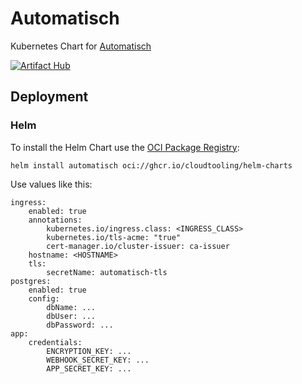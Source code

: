 # Automatisch

Kubernetes Chart for [Automatisch](https://automatisch.io/)

[![Artifact Hub](https://img.shields.io/endpoint?url=https://artifacthub.io/badge/repository/automatisch)](https://artifacthub.io/packages/helm/automatisch/automatisch)

## Deployment

### Helm

To install the Helm Chart use the [OCI Package Registry](https://github.com/orgs/CloudTooling/packages):

```
helm install automatisch oci://ghcr.io/cloudtooling/helm-charts
```

Use values like this:
```
ingress:
    enabled: true
    annotations:
        kubernetes.io/ingress.class: <INGRESS_CLASS>
        kubernetes.io/tls-acme: "true"
        cert-manager.io/cluster-issuer: ca-issuer
    hostname: <HOSTNAME>
    tls:
        secretName: automatisch-tls
postgres: 
    enabled: true
    config:
        dbName: ...
        dbUser: ...
        dbPassword: ...
app:
    credentials:
        ENCRYPTION_KEY: ...
        WEBHOOK_SECRET_KEY: ...
        APP_SECRET_KEY: ...
```